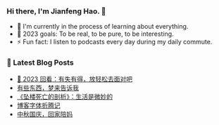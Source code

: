 ### Hi there, I'm Jianfeng Hao. 👋

- 🌱 I'm currently in the process of learning about everything.
- 🥅 2023 goals: To be real, to be pure, to be interesting.
- ⚡ Fun fact: I listen to podcasts every day during my daily commute.

### 📕 Latest Blog Posts
<!-- BLOG-POST-LIST:START -->
- [🎯 2023 回看：有失有得，放轻松去面对吧](https://aetherhjf.com/2023/12/2023-annual/)
- [有些东西，梦来告诉我](https://aetherhjf.com/2023/12/20231216/)
- [《坠楼死亡的剖析》：生活是微妙的](https://aetherhjf.com/2023/12/20231209/)
- [博客字体折腾记](https://aetherhjf.com/2023/11/20231130/)
- [中秋国庆，回家陪妈](https://aetherhjf.com/2023/10/20231001/)
<!-- BLOG-POST-LIST:END -->
